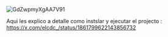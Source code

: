 
![GdZwpmyXgAA7V91](https://github.com/user-attachments/assets/d14b32b7-30cc-46e0-a1c2-2552af39ebe9)



Aqui les explico a detalle como instslar y ejecutar el projecto : 
https://x.com/elcdc_/status/1861799622143856732
